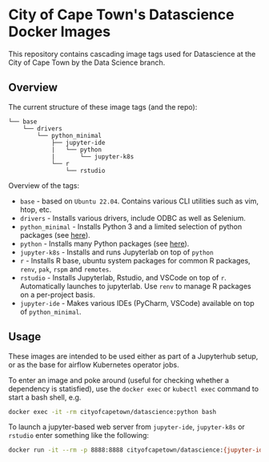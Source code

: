 # City of Cape Town's Datascience Docker Images

This repository contains cascading image tags used for Datascience at the City of Cape Town by the Data Science branch.

## Overview

The current structure of these image tags (and the repo):
```
└── base
    └── drivers
        └── python_minimal
            ├── jupyter-ide
            |   └── python
            |       └── jupyter-k8s
            └── r
                └── rstudio

```

Overview of the tags:
* `base` - based on `Ubuntu 22.04`. Contains various CLI utilities such as vim, htop, etc.
* `drivers` - Installs various drivers, include ODBC as well as Selenium.
* `python_minimal` - Installs Python 3 and a limited selection of python packages (see 
  [here](./base/drivers/python_minimal/python_additions.sh)).
* `python` - Installs many Python packages (see [here](./base/drivers/python_minimal/python/python_additions.sh)).
* `jupyter-k8s` - Installs and runs Jupyterlab on top of `python`
* `r` - Installs R base, ubuntu system packages for common R packages, `renv`, `pak`, `rspm` and `remotes`.
* `rstudio` -  Installs Jupyterlab, Rstudio, and VSCode on top of `r`. Automatically launches to jupyterlab. Use `renv` to manage R packages on a per-project basis.
* `jupyter-ide` - Makes various IDEs (PyCharm, VSCode) available on top of `python_minimal`.

## Usage
These images are intended to be used either as part of a Jupyterhub setup, or as the base for airflow Kubernetes 
operator jobs. 

To enter an image and poke around (useful for checking whether a dependency is statisfied), use the `docker exec` 
or `kubectl exec` command to start a bash shell, e.g.

```bash
docker exec -it -rm cityofcapetown/datascience:python bash
```

To launch a jupyter-based web server from `jupyter-ide`, `jupyter-k8s` or `rstudio` enter something like the following:

```bash
docker run -it --rm -p 8888:8888 cityofcapetown/datascience:{jupyter-ide,jupyter-k8s,rstudio}
```
